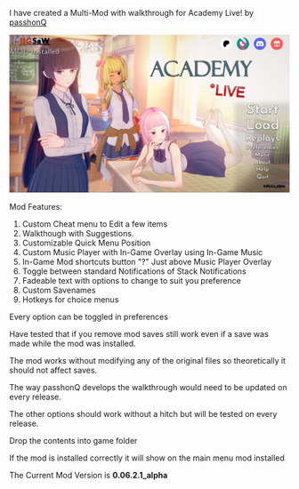 I have created a Multi-Mod with walkthrough for Academy Live! by [passhonQ](https://www.patreon.com/passhonQ)

![screenshot](screenshots/01_main_menu.jpg)

Mod Features:
  1. Custom Cheat menu to Edit a few items
  2. Walkthough with Suggestions.
  3. Customizable Quick Menu Position
  4. Custom Music Player with In-Game Overlay using In-Game Music
  5. In-Game Mod shortcuts button "?" Just above Music Player Overlay
  6. Toggle between standard Notifications of Stack Notifications
  7. Fadeable text with options to change to suit you preference
  8. Custom Savenames
  9. Hotkeys for choice menus

Every option can be toggled in preferences

Have tested that if you remove mod saves still work even if a save was made while the mod was installed.

The mod works without modifying any of the original files so theoretically it should not affect saves.

The way passhonQ develops the walkthrough would need to be updated on every release.

The other options should work without a hitch but will be tested on every release.

Drop the contents into game folder

If the mod is installed correctly it will show on the main menu mod installed

The Current Mod Version is **0.06.2.1_alpha**
